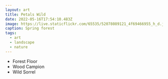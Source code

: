 ```yaml
---
layout: art
title: Petals Wild
date: 2022-05-16T17:54:10.483Z
image: https://live.staticflickr.com/65535/52078089121_4f69466955_h_d.jpg
caption: Spring forest
tags:
  - art
  - landscape
  - nature
---
```

* Forest Floor
* Wood Campion
* Wild Sorrel